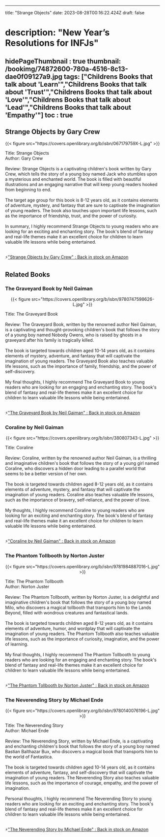 
---
title: "Strange Objects"
date: 2023-08-28T00:16:22.424Z
draft: false
# description: "New Year’s Resolutions for INFJs"
hidePageThumbnail : true
thumbnail: /bookimg/74872600-780a-4516-8c13-dae0f09127a9.jpg
tags: ["Childrens Books that talk about 'Learn'","Childrens Books that talk about 'Trust'","Childrens Books that talk about 'Love'","Childrens Books that talk about 'Lead'","Childrens Books that talk about 'Empathy'"]
toc : true
---
## Strange Objects by Gary Crew

<center>
{{< figure src="https://covers.openlibrary.org/b/isbn/067179759X-L.jpg" >}}
</center>

Title: Strange Objects</br>
Author: Gary Crew</br></br>
Review: Strange Objects is a captivating children's book written by Gary Crew, which tells the story of a young boy named Jack who stumbles upon a mysterious and enchanted world. The book is filled with beautiful illustrations and an engaging narrative that will keep young readers hooked from beginning to end.</br></br>
The target age group for this book is 8-12 years old, as it contains elements of adventure, mystery, and fantasy that are sure to captivate the imagination of young readers. The book also touches upon important life lessons, such as the importance of friendship, trust, and the power of curiosity.</br></br>
In summary, I highly recommend Strange Objects to young readers who are looking for an exciting and enchanting story. The book's blend of fantasy and real-life themes make it an excellent choice for children to learn valuable life lessons while being entertained.</br></br>

<p>⚡<a id="aflink" href="https://www.amazon.com/gp/search?ie=UTF8&tag=klayu00-20&linkCode=ur2&linkId=6639bed89a8ad8dd2705e40644eb43d3&camp=1789&creative=9325&index=books&keywords=Strange Objects by Gary Crew" class="one" target="_blank" title='"Strange Objects by Gary Crew" : Back in stock on Amazon'>"Strange Objects by Gary Crew" : Back in stock on Amazon</a></p>

## Related Books
### The Graveyard Book by Neil Gaiman
<center>
{{< figure src="https://covers.openlibrary.org/b/isbn/9780747598626-L.jpg" >}}
</center>

Title: The Graveyard Book</br></br>
Review: The Graveyard Book, written by the renowned author Neil Gaiman, is a captivating and thought-provoking children's book that follows the story of a young boy named Nobody Owens, who is raised by ghosts in a graveyard after his family is tragically killed.</br></br>
The book is targeted towards children aged 10-14 years old, as it contains elements of mystery, adventure, and fantasy that will captivate the imagination of young readers. The Graveyard Book also teaches valuable life lessons, such as the importance of family, friendship, and the power of self-discovery.</br></br>
My final thoughts, I highly recommend The Graveyard Book to young readers who are looking for an engaging and enchanting story. The book's blend of fantasy and real-life themes make it an excellent choice for children to learn valuable life lessons while being entertained.</br></br>

<p>⚡<a id="aflink" href="https://www.amazon.com/gp/search?ie=UTF8&tag=klayu00-20&linkCode=ur2&linkId=6639bed89a8ad8dd2705e40644eb43d3&camp=1789&creative=9325&index=books&keywords=The Graveyard Book by Neil Gaiman" class="one" target="_blank" title='"The Graveyard Book by Neil Gaiman" : Back in stock on Amazon'>"The Graveyard Book by Neil Gaiman" : Back in stock on Amazon</a></p>

### Coraline by Neil Gaiman
<center>
{{< figure src="https://covers.openlibrary.org/b/isbn/380807343-L.jpg" >}}
</center>

Title: Coraline</br></br>
Review: Coraline, written by the renowned author Neil Gaiman, is a thrilling and imaginative children's book that follows the story of a young girl named Coraline, who discovers a hidden door leading to a parallel world that seems to be a better version of her own.</br></br>
The book is targeted towards children aged 8-12 years old, as it contains elements of adventure, mystery, and fantasy that will captivate the imagination of young readers. Coraline also teaches valuable life lessons, such as the importance of bravery, self-reliance, and the power of love.</br></br>
My thoughts, I highly recommend Coraline to young readers who are looking for an exciting and enchanting story. The book's blend of fantasy and real-life themes make it an excellent choice for children to learn valuable life lessons while being entertained.</br></br>

<p>⚡<a id="aflink" href="https://www.amazon.com/gp/search?ie=UTF8&tag=klayu00-20&linkCode=ur2&linkId=6639bed89a8ad8dd2705e40644eb43d3&camp=1789&creative=9325&index=books&keywords=Coraline by Neil Gaiman" class="one" target="_blank" title='"Coraline by Neil Gaiman" : Back in stock on Amazon'>"Coraline by Neil Gaiman" : Back in stock on Amazon</a></p>

### The Phantom Tollbooth by Norton Juster
<center>
{{< figure src="https://covers.openlibrary.org/b/isbn/9781984887016-L.jpg" >}}
</center>

Title: The Phantom Tollbooth</br>
Author: Norton Juster</br></br>
Review: The Phantom Tollbooth, written by Norton Juster, is a delightful and imaginative children's book that follows the story of a young boy named Milo, who discovers a magical tollbooth that transports him to the Lands Beyond, filled with wondrous creatures and fantastical lands.</br></br>
The book is targeted towards children aged 8-12 years old, as it contains elements of adventure, humor, and wordplay that will captivate the imagination of young readers. The Phantom Tollbooth also teaches valuable life lessons, such as the importance of curiosity, imagination, and the power of learning.</br></br>
My final thoughts, I highly recommend The Phantom Tollbooth to young readers who are looking for an engaging and enchanting story. The book's blend of fantasy and real-life themes make it an excellent choice for children to learn valuable life lessons while being entertained.</br></br>

<p>⚡<a id="aflink" href="https://www.amazon.com/gp/search?ie=UTF8&tag=klayu00-20&linkCode=ur2&linkId=6639bed89a8ad8dd2705e40644eb43d3&camp=1789&creative=9325&index=books&keywords=The Phantom Tollbooth by Norton Juster" class="one" target="_blank" title='"The Phantom Tollbooth by Norton Juster" : Back in stock on Amazon'>"The Phantom Tollbooth by Norton Juster" : Back in stock on Amazon</a></p>

### The Neverending Story by Michael Ende
<center>
{{< figure src="https://covers.openlibrary.org/b/isbn/9780140076196-L.jpg" >}}
</center>

Title: The Neverending Story</br>
Author: Michael Ende</br></br>
Review: The Neverending Story, written by Michael Ende, is a captivating and enchanting children's book that follows the story of a young boy named Bastian Balthazar Bux, who discovers a magical book that transports him to the world of Fantastica.</br></br>
The book is targeted towards children aged 10-14 years old, as it contains elements of adventure, fantasy, and self-discovery that will captivate the imagination of young readers. The Neverending Story also teaches valuable life lessons, such as the importance of courage, empathy, and the power of imagination.</br></br>
Personal thoughts, I highly recommend The Neverending Story to young readers who are looking for an exciting and enchanting story. The book's blend of fantasy and real-life themes make it an excellent choice for children to learn valuable life lessons while being entertained.</br></br>

<p>⚡<a id="aflink" href="https://www.amazon.com/gp/search?ie=UTF8&tag=klayu00-20&linkCode=ur2&linkId=6639bed89a8ad8dd2705e40644eb43d3&camp=1789&creative=9325&index=books&keywords=The Neverending Story by Michael Ende" class="one" target="_blank" title='"The Neverending Story by Michael Ende" : Back in stock on Amazon'>"The Neverending Story by Michael Ende" : Back in stock on Amazon</a></p>
